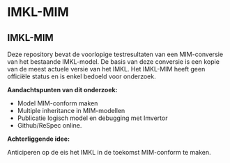 # IMKL-MIM
## IMKL-MIM
Deze repository bevat de voorlopige testresultaten van een MIM-conversie van het bestaande IMKL-model. De basis van deze conversie is een kopie van de meest actuele versie van het IMKL. Het IMKL-MIM heeft geen officiële status en is enkel bedoeld voor onderzoek. 

**Aandachtspunten van dit onderzoek:**

 - Model MIM-conform maken
 - Multiple inheritance in MIM-modellen
 - Publicatie logisch model en debugging met Imvertor
 - Github/ReSpec online.

**Achterliggende idee:**

Anticiperen op de eis het IMKL in de toekomst MIM-conform te maken.

<!-- In hoeverre is het mogelijk om het huidige IMKL-model MIM-compliant te maken?
Hoe gaat MIM om met multiple inheritance?
In hoeverre kan een MIM-conversie van het IMKL ... -->